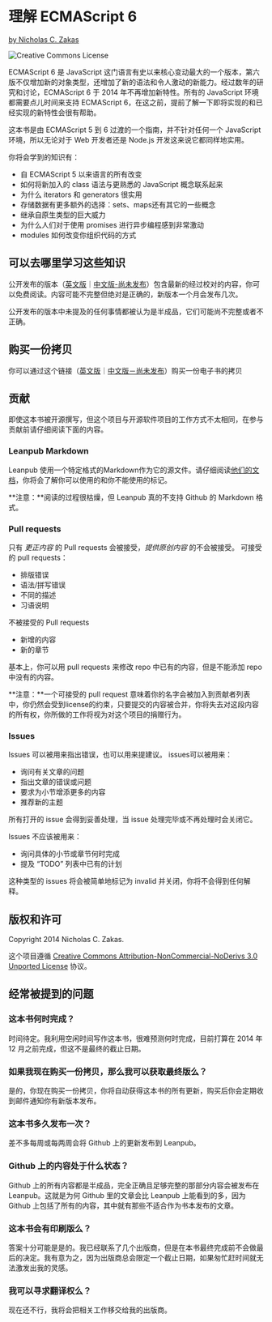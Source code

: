 # 理解 ECMAScript 6

[by Nicholas C. Zakas](https://github.com/nzakas/understandinges6)

![Creative Commons License](http://i.creativecommons.org/l/by-nc-nd/3.0/88x31.png)

ECMAScript 6 是 JavaScript 这门语言有史以来核心变动最大的一个版本，第六版不仅增加新的对象类型，还增加了新的语法和令人激动的新能力。经过数年的研究和讨论，ECMAScript 6 于 2014 年不再增加新特性。所有的 JavaScript 环境都需要点儿时间来支持 ECMAScript 6，在这之前，提前了解一下即将实现的和已经实现的新特性会很有帮助。

这本书是由 ECMAScript 5 到 6 过渡的一个指南，并不针对任何一个 JavaScript 环境，所以无论对于 Web 开发者还是 Node.js 开发这来说它都同样地实用。

你将会学到的知识有：

* 自 ECMAScript 5 以来语言的所有改变
* 如何将新加入的 class 语法与更熟悉的 JavaScript 概念联系起来
* 为什么 iterators 和 generators 很实用
* 存储数据有更多额外的选择：sets、maps还有其它的一些概念
* 继承自原生类型的巨大威力
* 为什么人们对于使用 promises 进行异步编程感到非常激动
* modules 如何改变你组织代码的方式

## 可以去哪里学习这些知识

公开发布的版本（[英文版](https://leanpub.com/understandinges6)｜[中文版-尚未发布](https://leanpub.com/understandinges6-cn/read/)）包含最新的经过校对的内容，你可以免费阅读。内容可能不完整但绝对是正确的，新版本一个月会发布几次。

公开发布的版本中未提及的任何事情都被认为是半成品，它们可能尚不完整或者不正确。

## 购买一份拷贝

你可以通过这个链接（[英文版](https://leanpub.com/understandinges6)｜[中文版－尚未发布](https://leanpub.com/understandinges6)）购买一份电子书的拷贝

## 贡献

即使这本书被开源撰写，但这个项目与开源软件项目的工作方式不太相同，在参与贡献前请仔细阅读下面的内容。

### Leanpub Markdown

Leanpub 使用一个特定格式的Markdown作为它的源文件。请仔细阅读[他们的文档](https://leanpub.com/help/manual#leanpub-auto-styling-text)，你将会了解你可以使用的和你不能使用的标记。

**注意：**阅读的过程很枯燥，但 Leanpub 真的不支持 Github 的 Markdown 格式。

### Pull requests

只有 *更正内容* 的 Pull requests 会被接受，*提供原创内容* 的不会被接受。
可接受的 pull requests：

* 排版错误
* 语法/拼写错误
* 不同的描述
* 习语说明

不被接受的 Pull requests

* 新增的内容
* 新的章节

基本上，你可以用 pull requests 来修改 repo 中已有的内容，但是不能添加 repo 中没有的内容。

**注意：**一个可接受的 pull request 意味着你的名字会被加入到贡献者列表中，你仍然会受到license的约束，只要提交的内容被合并，你将失去对这段内容的所有权，你所做的工作将视为对这个项目的捐赠行为。

### Issues

Issues 可以被用来指出错误，也可以用来提建议。
issues可以被用来：

* 询问有关文章的问题
* 指出文章的错误或问题
* 要求为小节增添更多的内容
* 推荐新的主题

所有打开的 issue 会得到妥善处理，当 issue 处理完毕或不再处理时会关闭它。

Issues 不应该被用来：

* 询问具体的小节或章节何时完成
* 提及 “TODO” 列表中已有的计划

这种类型的 issues 将会被简单地标记为 invalid 并关闭，你将不会得到任何解释。

## 版权和许可

Copyright 2014 Nicholas C. Zakas.

这个项目遵循 [Creative Commons Attribution-NonCommercial-NoDerivs 3.0 Unported License](http://creativecommons.org/licenses/by-nc-nd/3.0/) 协议。

## 经常被提到的问题

### 这本书何时完成？

时间待定。我利用空闲时间写作这本书，很难预测何时完成，目前打算在 2014 年 12 月之前完成，但这不是最终的截止日期。

### 如果我现在购买一份拷贝，那么我可以获取最终版么？

是的，你现在购买一份拷贝，你将自动获得这本书的所有更新，购买后你会定期收到邮件通知你有新版本发布。

### 这本书多久发布一次？

差不多每周或每两周会将 Github 上的更新发布到 Leanpub。

### Github 上的内容处于什么状态？

Github 上的所有内容都是半成品，完全正确且足够完整的那部分内容会被发布在 Leanpub。这就是为何 Github 里的文章会比 Leanpub 上能看到的多，因为 Github 上包括了所有的内容，其中就有那些不适合作为书本发布的文章。

### 这本书会有印刷版么？

答案十分可能是是的。我已经联系了几个出版商，但是在本书最终完成前不会做最后的决定。我有意为之，因为出版商总会限定一个截止日期，如果匆忙赶时间就无法激发出我的灵感。

### 我可以寻求翻译权么？

现在还不行，我将会把相关工作移交给我的出版商。
